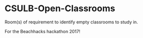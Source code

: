 # CSULB-Open-Classrooms
Room(s) of requirement to identify empty classrooms to study in.

For the Beachhacks hackathon 2017!

